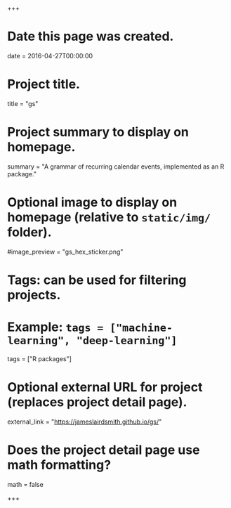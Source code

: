 +++
# Date this page was created.
date = 2016-04-27T00:00:00

# Project title.
title = "gs"

# Project summary to display on homepage.
summary = "A grammar of recurring calendar events, implemented as an R package."

# Optional image to display on homepage (relative to `static/img/` folder).
#image_preview = "gs_hex_sticker.png"

# Tags: can be used for filtering projects.
# Example: `tags = ["machine-learning", "deep-learning"]`
tags = ["R packages"]

# Optional external URL for project (replaces project detail page).
external_link = "https://jameslairdsmith.github.io/gs/"

# Does the project detail page use math formatting?
math = false

+++


